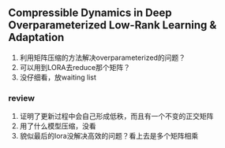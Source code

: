 ## Compressible Dynamics in Deep Overparameterized Low-Rank Learning & Adaptation
1. 利用矩阵压缩的方法解决overparameterized的问题？
2. 可以用到LORA去reduce那个矩阵？
3. 没仔细看，放waiting list

### review
1. 证明了更新过程中会自己形成低秩，而且有一个不变的正交矩阵
2. 用了什么模型压缩，没看
3. 貌似最后的lora没解决高效的问题？看上去是多个矩阵相乘